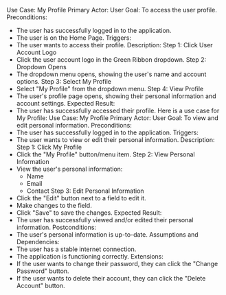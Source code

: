 Use Case: My Profile
Primary Actor: User
Goal: To access the user profile.
Preconditions:
- The user has successfully logged in to the application.
- The user is on the Home Page.
Triggers:
- The user wants to access their profile.
Description:
Step 1: Click User Account Logo
- Click the user account logo in the Green Ribbon dropdown.
Step 2: Dropdown Opens
- The dropdown menu opens, showing the user's name and account options.
Step 3: Select My Profile
- Select "My Profile" from the dropdown menu.
Step 4: View Profile
- The user's profile page opens, showing their personal information and account settings.
Expected Result:
- The user has successfully accessed their profile.
Here is a use case for My Profile:
Use Case: My Profile
Primary Actor: User
Goal: To view and edit personal information.
Preconditions:
- The user has successfully logged in to the application.
Triggers:
- The user wants to view or edit their personal information.
Description:
Step 1: Click My Profile
- Click the "My Profile" button/menu item.
Step 2: View Personal Information
- View the user's personal information:
    - Name
    - Email
    - Contact
Step 3: Edit Personal Information
- Click the "Edit" button next to a field to edit it.
- Make changes to the field.
- Click "Save" to save the changes.
Expected Result:
- The user has successfully viewed and/or edited their personal information.
Postconditions:
- The user's personal information is up-to-date.
Assumptions and Dependencies:
- The user has a stable internet connection.
- The application is functioning correctly.
Extensions:
- If the user wants to change their password, they can click the "Change Password" button.
- If the user wants to delete their account, they can click the "Delete Account" button.
